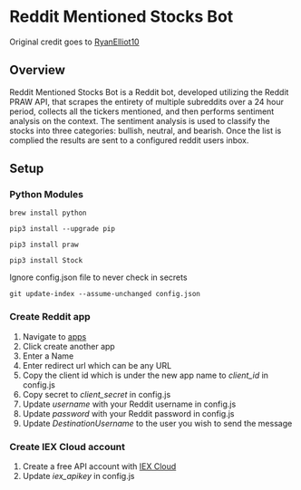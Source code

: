 # Reddit Mentioned Stocks Bot

Original credit goes to [RyanElliot10](https://github.com/RyanElliott10/wsbtickerbot)

## Overview

Reddit Mentioned Stocks Bot is a Reddit bot, developed utilizing the Reddit PRAW API, that scrapes the entirety of multiple subreddits over a 24 hour period, collects all the tickers mentioned, and then performs sentiment analysis on the context. The sentiment analysis is used to classify the stocks into three categories: bullish, neutral, and bearish. Once the list is complied the results are sent to a configured reddit users inbox.

## Setup

### Python Modules

```brew install python```

```pip3 install --upgrade pip```

```pip3 install praw```

```pip3 install Stock```

Ignore config.json file to never check in secrets

```git update-index --assume-unchanged config.json```

### Create Reddit app
1. Navigate to [apps](https://old.reddit.com/prefs/apps/)
2. Click create another app
3. Enter a Name
4. Enter redirect url which can be any URL
5. Copy the client id which is under the new app name to *client_id* in config.js
6. Copy secret to *client_secret* in config.js
7. Update *username* with your Reddit username in config.js
8. Update *password* with your Reddit password in config.js
9. Update *DestinationUsername* to the user you wish to send the message

### Create IEX Cloud account
1. Create a free API account with [IEX Cloud](https://iexcloud.io/)
2. Update *iex_apikey* in config.js
